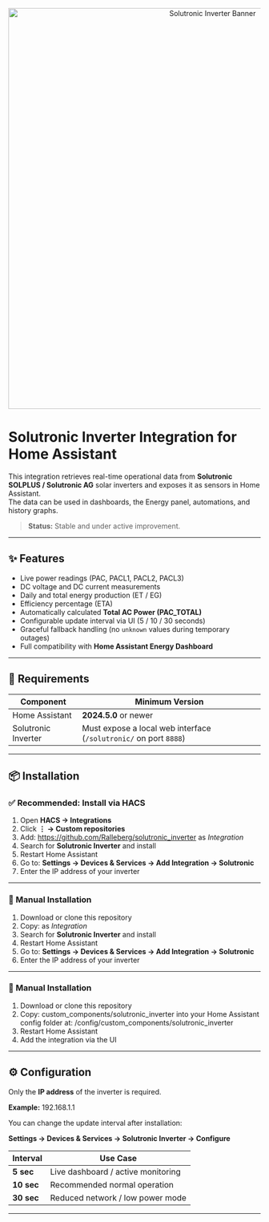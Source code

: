 <p align="center">
  <img src="https://raw.githubusercontent.com/Ralleberg/solutronic_inverter/main/custom_components/solutronic_inverter/banner.png" width="800" alt="Solutronic Inverter Banner">
</p>

# Solutronic Inverter Integration for Home Assistant

This integration retrieves real-time operational data from **Solutronic SOLPLUS / Solutronic AG** solar inverters and exposes it as sensors in Home Assistant.  
The data can be used in dashboards, the Energy panel, automations, and history graphs.

> **Status:** Stable and under active improvement.

---

## ✨ Features

- Live power readings (PAC, PACL1, PACL2, PACL3)
- DC voltage and DC current measurements
- Daily and total energy production (ET / EG)
- Efficiency percentage (ETA)
- Automatically calculated **Total AC Power (PAC_TOTAL)**
- Configurable update interval via UI (5 / 10 / 30 seconds)
- Graceful fallback handling (no `unknown` values during temporary outages)
- Full compatibility with **Home Assistant Energy Dashboard**

---

## 🔧 Requirements

| Component | Minimum Version |
|----------|----------------|
| Home Assistant | **2024.5.0** or newer |
| Solutronic Inverter | Must expose a local web interface (`/solutronic/` on port `8888`) |

---

## 📦 Installation

### ✅ Recommended: Install via HACS

1. Open **HACS → Integrations**
2. Click **⋮ → Custom repositories**
3. Add: https://github.com/Ralleberg/solutronic_inverter as *Integration*
4. Search for **Solutronic Inverter** and install
5. Restart Home Assistant
6. Go to:
**Settings → Devices & Services → Add Integration → Solutronic**
7. Enter the IP address of your inverter

---

### 📁 Manual Installation

1. Download or clone this repository
2. Copy: as *Integration*
4. Search for **Solutronic Inverter** and install
5. Restart Home Assistant
6. Go to:
**Settings → Devices & Services → Add Integration → Solutronic**
7. Enter the IP address of your inverter

---

### 📁 Manual Installation

1. Download or clone this repository
2. Copy: custom_components/solutronic_inverter into your Home Assistant config folder at: /config/custom_components/solutronic_inverter
3. Restart Home Assistant
4. Add the integration via the UI

---

## ⚙️ Configuration

Only the **IP address** of the inverter is required.

**Example:**
192.168.1.1

You can change the update interval after installation:

**Settings → Devices & Services → Solutronic Inverter → Configure**

| Interval | Use Case |
|---------|-----------|
| **5 sec** | Live dashboard / active monitoring |
| **10 sec** | Recommended normal operation |
| **30 sec** | Reduced network / low power mode |

---